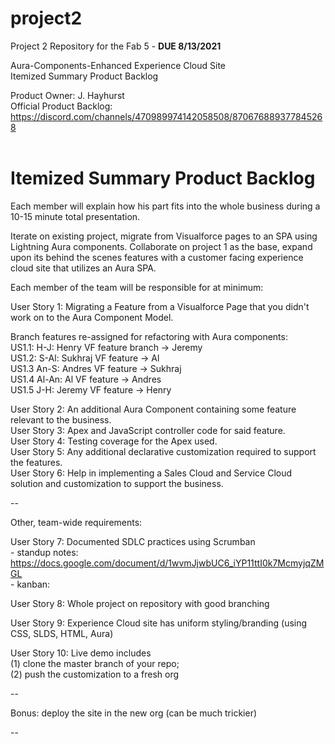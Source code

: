 # project2
Project 2 Repository for the Fab 5 - **DUE 8/13/2021**

Aura-Components-Enhanced Experience Cloud Site  
Itemized Summary Product Backlog
  
Product Owner: J. Hayhurst <br/>
Official Product Backlog: https://discord.com/channels/470989974142058508/870676889377845268
<br />
<br />    
# Itemized Summary Product Backlog   

Each member will explain how his part fits into the whole business during a 10-15 minute total presentation.

Iterate on existing project, migrate from Visualforce pages to an SPA using Lightning Aura components.
Collaborate on project 1 as the base, expand upon its behind the scenes features with a customer facing experience cloud site 
that utilizes an Aura SPA. 

Each member of the team will be responsible for at minimum:

User Story 1: Migrating a Feature from a Visualforce Page that you didn't work on to the Aura Component Model.<br>
  
  Branch features re-assigned for refactoring with Aura components: <br>
      US1.1: H-J: Henry VF feature branch -> Jeremy<br>
      US1.2: S-Al: Sukhraj VF feature -> Al<br>
      US1.3 An-S: Andres VF feature -> Sukhraj<br>
      US1.4 Al-An: Al VF feature -> Andres<br>
      US1.5 J-H: Jeremy VF feature -> Henry<br>

User Story 2: An additional Aura Component containing some feature relevant to the business. <br>
User Story 3: Apex and JavaScript controller code for said feature.<br>
User Story 4: Testing coverage for the Apex used.<br>
User Story 5: Any additional declarative customization required to support the features.<br>
User Story 6: Help in implementing a Sales Cloud and Service Cloud solution and customization to support the business.<br>

--

Other, team-wide requirements:

User Story 7: Documented SDLC practices using Scrumban
  <br/>
    - standup notes: https://docs.google.com/document/d/1wvmJjwbUC6_iYP11ttI0k7McmyjqZMGL
  <br/>
    - kanban:
  
User Story 8: Whole project on repository with good branching

User Story 9: Experience Cloud site has uniform styling/branding (using CSS, SLDS, HTML, Aura)

User Story 10: Live demo includes
  <br/>
      (1) clone the master branch of your repo; 
  <br/> 
      (2) push the customization to a fresh org 

--

Bonus: deploy the site in the new org (can be much trickier) 

--
